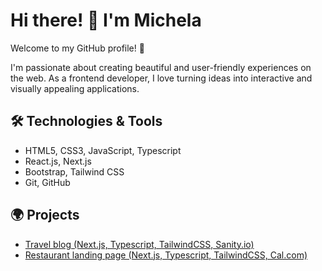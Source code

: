 # Hi there! 👋 I'm Michela

Welcome to my GitHub profile! 🚀

I'm passionate about creating beautiful and user-friendly experiences on the web. 
As a frontend developer, I love turning ideas into interactive and visually appealing applications. 

## 🛠️ Technologies & Tools

- HTML5, CSS3, JavaScript, Typescript
- React.js, Next.js
- Bootstrap, Tailwind CSS
- Git, GitHub

## 🌍 Projects
- [Travel blog (Next.js, Typescript, TailwindCSS, Sanity.io)](https://www.carmiaround.com/)
- [Restaurant landing page (Next.js, Typescript, TailwindCSS, Cal.com)](https://culinary-heaven.vercel.app/)
